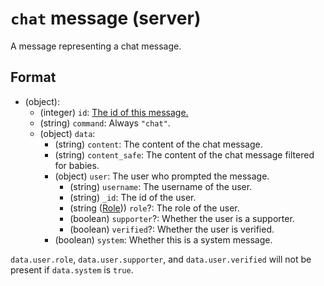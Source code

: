 # `chat` message (server)

A message representing a chat message.

## Format

* (object):
    * (integer) `id`: [The id of this message.](../Ribbon.md#id-messages)
    * (string) `command`: Always `"chat"`.
    * (object) `data`:
        * (string) `content`: The content of the chat message.
        * (string) `content_safe`: The content of the chat message filtered for babies.
        * (object) `user`: The user who prompted the message.
            * (string) `username`: The username of the user.
            * (string) `_id`: The id of the user.
            * (string ([Role](../Data/Role.md))) `role`?: The role of the user.
            * (boolean) `supporter`?: Whether the user is a supporter.
            * (boolean) `verified`?: Whether the user is verified.
        * (boolean) `system`: Whether this is a system message.

`data.user.role`, `data.user.supporter`, and `data.user.verified` will not be present if `data.system` is `true`.